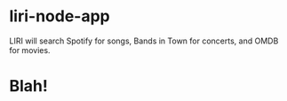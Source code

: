 # liri-node-app
LIRI will search Spotify for songs, Bands in Town for concerts, and OMDB for movies.

# Blah!